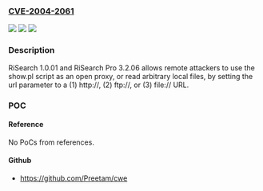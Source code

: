 ### [CVE-2004-2061](https://cve.mitre.org/cgi-bin/cvename.cgi?name=CVE-2004-2061)
![](https://img.shields.io/static/v1?label=Product&message=n%2Fa&color=blue)
![](https://img.shields.io/static/v1?label=Version&message=n%2Fa&color=blue)
![](https://img.shields.io/static/v1?label=Vulnerability&message=n%2Fa&color=brighgreen)

### Description

RiSearch 1.0.01 and RiSearch Pro 3.2.06 allows remote attackers to use the show.pl script as an open proxy, or read arbitrary local files, by setting the url parameter to a (1) http://, (2) ftp://, or (3) file:// URL.

### POC

#### Reference
No PoCs from references.

#### Github
- https://github.com/Preetam/cwe

